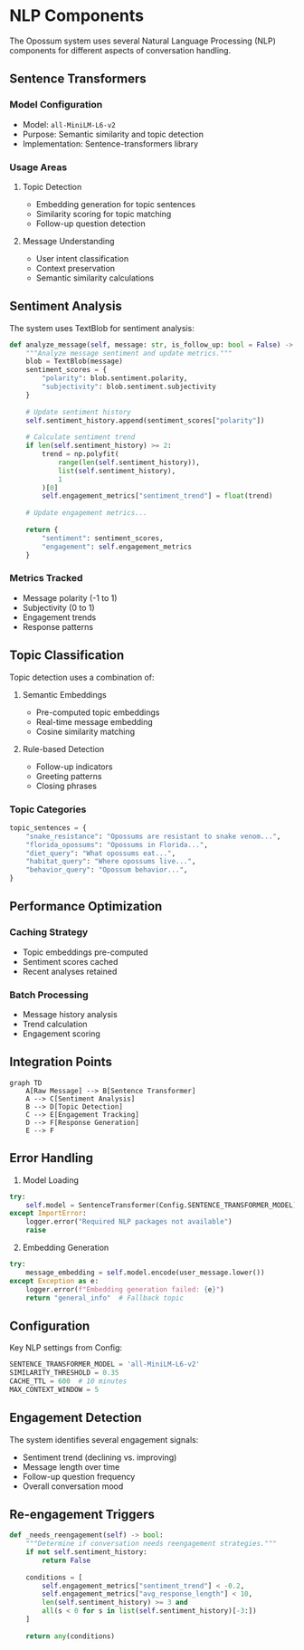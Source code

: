 # NLP Components

The Opossum system uses several Natural Language Processing (NLP) components for different aspects of conversation
handling.

## Sentence Transformers

### Model Configuration

- Model: `all-MiniLM-L6-v2`
- Purpose: Semantic similarity and topic detection
- Implementation: Sentence-transformers library

### Usage Areas

1. Topic Detection
    - Embedding generation for topic sentences
    - Similarity scoring for topic matching
    - Follow-up question detection

2. Message Understanding
    - User intent classification
    - Context preservation
    - Semantic similarity calculations

## Sentiment Analysis

The system uses TextBlob for sentiment analysis:

```python
def analyze_message(self, message: str, is_follow_up: bool = False) -> Dict[str, Any]:
    """Analyze message sentiment and update metrics."""
    blob = TextBlob(message)
    sentiment_scores = {
        "polarity": blob.sentiment.polarity,
        "subjectivity": blob.sentiment.subjectivity
    }
    
    # Update sentiment history
    self.sentiment_history.append(sentiment_scores["polarity"])
    
    # Calculate sentiment trend
    if len(self.sentiment_history) >= 2:
        trend = np.polyfit(
            range(len(self.sentiment_history)),
            list(self.sentiment_history),
            1
        )[0]
        self.engagement_metrics["sentiment_trend"] = float(trend)
        
    # Update engagement metrics...
    
    return {
        "sentiment": sentiment_scores,
        "engagement": self.engagement_metrics
    }
```

### Metrics Tracked

- Message polarity (-1 to 1)
- Subjectivity (0 to 1)
- Engagement trends
- Response patterns

## Topic Classification

Topic detection uses a combination of:

1. Semantic Embeddings
    - Pre-computed topic embeddings
    - Real-time message embedding
    - Cosine similarity matching

2. Rule-based Detection
    - Follow-up indicators
    - Greeting patterns
    - Closing phrases

### Topic Categories

```python
topic_sentences = {
    "snake_resistance": "Opossums are resistant to snake venom...",
    "florida_opossums": "Opossums in Florida...",
    "diet_query": "What opossums eat...",
    "habitat_query": "Where opossums live...",
    "behavior_query": "Opossum behavior...",
}
```

## Performance Optimization

### Caching Strategy

- Topic embeddings pre-computed
- Sentiment scores cached
- Recent analyses retained

### Batch Processing

- Message history analysis
- Trend calculation
- Engagement scoring

## Integration Points

```mermaid
graph TD
    A[Raw Message] --> B[Sentence Transformer]
    A --> C[Sentiment Analysis]
    B --> D[Topic Detection]
    C --> E[Engagement Tracking]
    D --> F[Response Generation]
    E --> F
```

## Error Handling

1. Model Loading

```python
try:
    self.model = SentenceTransformer(Config.SENTENCE_TRANSFORMER_MODEL)
except ImportError:
    logger.error("Required NLP packages not available")
    raise
```

2. Embedding Generation

```python
try:
    message_embedding = self.model.encode(user_message.lower())
except Exception as e:
    logger.error(f"Embedding generation failed: {e}")
    return "general_info"  # Fallback topic
```

## Configuration

Key NLP settings from Config:

```python
SENTENCE_TRANSFORMER_MODEL = 'all-MiniLM-L6-v2'
SIMILARITY_THRESHOLD = 0.35
CACHE_TTL = 600  # 10 minutes
MAX_CONTEXT_WINDOW = 5
```

## Engagement Detection

The system identifies several engagement signals:

- Sentiment trend (declining vs. improving)
- Message length over time
- Follow-up question frequency
- Overall conversation mood

## Re-engagement Triggers

```python
def _needs_reengagement(self) -> bool:
    """Determine if conversation needs reengagement strategies."""
    if not self.sentiment_history:
        return False
        
    conditions = [
        self.engagement_metrics["sentiment_trend"] < -0.2,
        self.engagement_metrics["avg_response_length"] < 10,
        len(self.sentiment_history) >= 3 and 
        all(s < 0 for s in list(self.sentiment_history)[-3:])
    ]
    
    return any(conditions)
```
